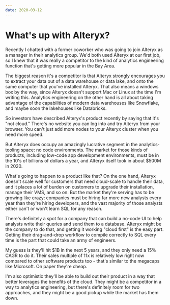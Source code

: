 ```yaml
---
date: 2020-03-12
---
```


# What's up with Alteryx?

Recently I chatted with a former coworker who was going to join Alteryx as a manager in their analytics group. We'd both used Alteryx at our first job, so I knew that it was really a competitor to the kind of analytics engineering function that's getting more popular in the Bay Area.

The biggest reason it's a competitor is that Alteryx strongly encourages you to extract your data out of a data warehouse or data lake, and onto the same computer that you've installed Alteryx. That also means a windows box by the way, since Alteryx doesn't support Mac or Linux at the time I'm writing this. Analytics engineering on the other hand is all about taking advantage of the capabilities of modern data warehouses like Snowflake, and maybe soon the lakehouses like Databricks.

So investors have described Alteryx's product recently by saying that it's "not cloud." There's no website you can log into and try Alteryx from your browser. You can't just add more nodes to your Alteryx cluster when you need more speed.

But Alteryx does occupy an amazingly lucrative segment in the analytics-tooling space: no code environments. The market for those kinds of products, including low-code app development environments, must be in the 10's of billions of dollars a year, and Alteryx itself took in about $500M in 2020.

What's going to happen to a product like that? On the one hand, Alteryx doesn't scale well for customers that need cloud-scale to handle their data, and it places a lot of burden on customers to upgrade their installation, manage their VMS, and so on. But the market they're serving has to be growing like crazy: companies must be hiring far more new analysts every year than they're hiring developers, and the vast majority of those analysts either can't or won't learn SQL for any reason.

There's definitely a spot for a company that can build a no-code UI to help analysts write their queries and send them to a database. Alteryx might be the company to do that, and getting it working "cloud first" is the easy part. Getting their drag-and-drop workflow to compile correctly to SQL every time is the part that could take an army of engineers.

My guess is they'll hit $1B in the next 5 years, and they only need a 15% CAGR to do it. Their sales multiple of 11x is relatively low right now compared to other software products too - that's similar to the megacaps like Microsoft. On paper they're cheap. 

I'm also optimistic they'll be able to build out their product in a way that better leverages the benefits of the cloud. They might be a competitor in a way to analytics engineering, but there's definitely room for two approaches, and they might be a good pickup while the market has them down.